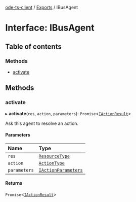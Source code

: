 [ode-ts-client](../README.md) / [Exports](../modules.md) / IBusAgent

# Interface: IBusAgent

## Table of contents

### Methods

- [activate](IBusAgent.md#activate)

## Methods

### activate

▸ **activate**(`res`, `action`, `parameters`): `Promise`<[`IActionResult`](IActionResult.md)\>

Ask this agent to resolve an action.

#### Parameters

| Name | Type |
| :------ | :------ |
| `res` | [`ResourceType`](../modules.md#resourcetype) |
| `action` | [`ActionType`](../modules.md#actiontype) |
| `parameters` | [`IActionParameters`](IActionParameters.md) |

#### Returns

`Promise`<[`IActionResult`](IActionResult.md)\>
